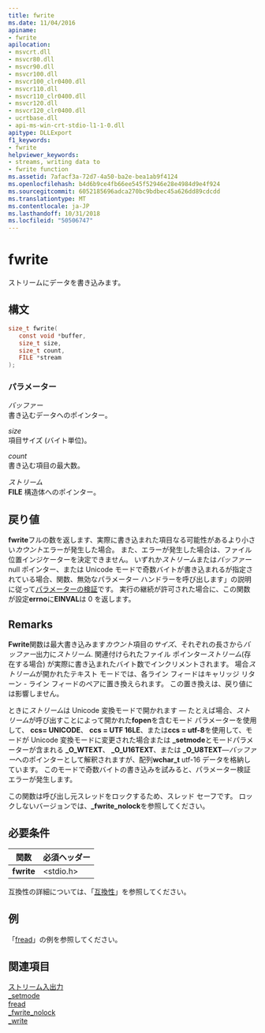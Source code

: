 ```yaml
---
title: fwrite
ms.date: 11/04/2016
apiname:
- fwrite
apilocation:
- msvcrt.dll
- msvcr80.dll
- msvcr90.dll
- msvcr100.dll
- msvcr100_clr0400.dll
- msvcr110.dll
- msvcr110_clr0400.dll
- msvcr120.dll
- msvcr120_clr0400.dll
- ucrtbase.dll
- api-ms-win-crt-stdio-l1-1-0.dll
apitype: DLLExport
f1_keywords:
- fwrite
helpviewer_keywords:
- streams, writing data to
- fwrite function
ms.assetid: 7afacf3a-72d7-4a50-ba2e-bea1ab9f4124
ms.openlocfilehash: b4d6b9ce4fb66ee545f52946e28e4984d9e4f924
ms.sourcegitcommit: 6052185696adca270bc9bdbec45a626dd89cdcdd
ms.translationtype: MT
ms.contentlocale: ja-JP
ms.lasthandoff: 10/31/2018
ms.locfileid: "50506747"
---
```

# <a name="fwrite"></a>fwrite

ストリームにデータを書き込みます。

## <a name="syntax"></a>構文

```C
size_t fwrite(
   const void *buffer,
   size_t size,
   size_t count,
   FILE *stream
);
```

### <a name="parameters"></a>パラメーター

*バッファー*<br/>
書き込むデータへのポインター。

*size*<br/>
項目サイズ (バイト単位)。

*count*<br/>
書き込む項目の最大数。

*ストリーム*<br/>
**FILE** 構造体へのポインター。

## <a name="return-value"></a>戻り値

**fwrite**フルの数を返します、実際に書き込まれた項目なる可能性があるより小さい*カウント*エラーが発生した場合。 また、エラーが発生した場合は、ファイル位置インジケーターを決定できません。 いずれか*ストリーム*または*バッファー* null ポインター、または Unicode モードで奇数バイトが書き込まれるが指定されている場合、関数、無効なパラメーター ハンドラーを呼び出します」の説明に従って[パラメーターの検証](../../c-runtime-library/parameter-validation.md)です。 実行の継続が許可された場合に、この関数が設定**errno**に**EINVAL**は 0 を返します。

## <a name="remarks"></a>Remarks

**Fwrite**関数は最大書き込みます*カウント*項目の*サイズ*、それぞれの長さから*バッファー*出力に*ストリーム*. 関連付けられたファイル ポインター*ストリーム*(存在する場合) が実際に書き込まれたバイト数でインクリメントされます。 場合*ストリーム*が開かれたテキスト モードでは、各ライン フィードはキャリッジ リターン - ライン フィードのペアに置き換えられます。 この置き換えは、戻り値には影響しません。

ときに*ストリーム*は Unicode 変換モードで開かれます — たとえば場合、*ストリーム*が呼び出すことによって開かれた**fopen**を含むモード パラメーターを使用して、 **ccs= UNICODE**、 **ccs = UTF 16LE**、または**ccs = utf-8**を使用して、モードが Unicode 変換モードに変更された場合または **_setmode**とモードパラメーターが含まれる **_O_WTEXT**、 **_O_U16TEXT**、または **_O_U8TEXT**—*バッファー*へのポインターとして解釈されますが、配列**wchar_t** utf-16 データを格納しています。 このモードで奇数バイトの書き込みを試みると、パラメーター検証エラーが発生します。

この関数は呼び出し元スレッドをロックするため、スレッド セーフです。 ロックしないバージョンでは、**_fwrite_nolock**を参照してください。

## <a name="requirements"></a>必要条件

|関数|必須ヘッダー|
|--------------|---------------------|
|**fwrite**|\<stdio.h>|

互換性の詳細については、「[互換性](../../c-runtime-library/compatibility.md)」を参照してください。

## <a name="example"></a>例

「[fread](fread.md)」の例を参照してください。

## <a name="see-also"></a>関連項目

[ストリーム入出力](../../c-runtime-library/stream-i-o.md)<br/>
[_setmode](setmode.md)<br/>
[fread](fread.md)<br/>
[_fwrite_nolock](fwrite-nolock.md)<br/>
[_write](write.md)<br/>
